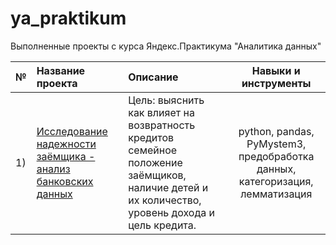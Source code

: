 # ya_praktikum
Выполненные проекты с курса Яндекс.Практикума "Аналитика данных"

|**№**|**Название проекта** | **Описание** |**Навыки и инструменты**|
|:--- |:--------------------- |:---------------------|:--------:|
| 1) | [Исследование надежности заёмщика - анализ банковских данных](https://github.com/Morrrrrigan/ya_praktikum/tree/main/1%20исследование%20надежности%20заемщиков%20-%20анализ%20банковских%20данных) | Цель: выяснить как влияет на возвратность кредитов семейное положение заёмщиков, наличие детей и их количество, уровень дохода и цель кредита. | python, pandas, PyMystem3, предобработка данных, категоризация, лемматизация |
